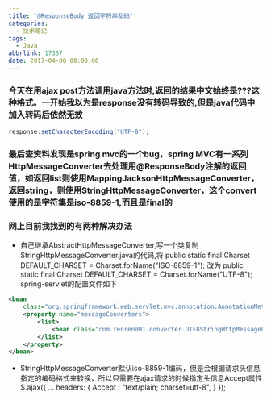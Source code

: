 ```yaml
---
title: '@ResponseBody 返回字符串乱码'
categories:
  - 技术笔记
tags:
  - Java
abbrlink: 17357
date: 2017-04-06 00:00:00
---
```


### 今天在用ajax post方法调用java方法时,返回的结果中文始终是???这种格式。一开始我以为是response没有转码导致的,但是java代码中加入转码后依然无效

``` java
response.setCharacterEncoding("UTF-8");
```

### 最后查资料发现是spring mvc的一个bug，spring MVC有一系列HttpMessageConverter去处理用@ResponseBody注解的返回值，如返回list则使用MappingJacksonHttpMessageConverter，返回string，则使用StringHttpMessageConverter，这个convert使用的是字符集是iso-8859-1,而且是final的


### 网上目前我找到的有两种解决办法

* 自己继承AbstractHttpMessageConverter,写一个类复制 StringHttpMessageConverter.java的代码,将
public static final Charset DEFAULT_CHARSET = Charset.forName("ISO-8859-1");
改为
public static final Charset DEFAULT_CHARSET = Charset.forName("UTF-8");
spring-servlet的配置文件如下
``` xml
<bean  
    class="org.springframework.web.servlet.mvc.annotation.AnnotationMethodHandlerAdapter">  
    <property name="messageConverters">  
        <list>  
            <bean class="com.renren001.converter.UTF8StringHttpMessageConverter" />  
        </list>  
    </property>  
</bean> 
```

* StringHttpMessageConverter默认iso-8859-1编码，但是会根据请求头信息指定的编码格式来转换，所以只需要在ajax请求的时候指定头信息Accept属性
$.ajax({
...
headers: { 
Accept : "text/plain; charset=utf-8",
}
});